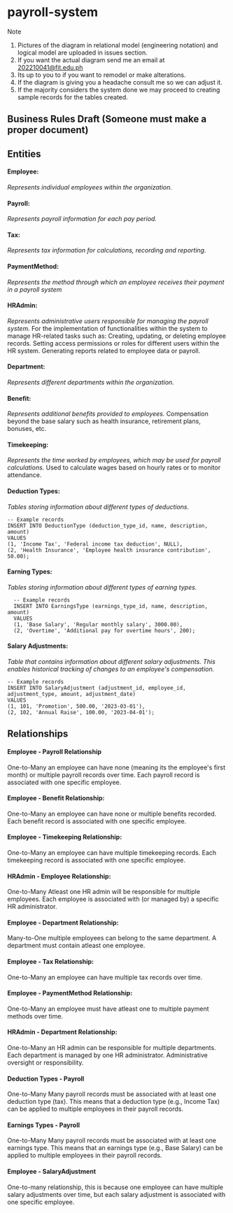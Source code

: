 # payroll-system
> [!NOTE]
> 1. Pictures of the diagram in relational model (engineering notation) and logical model are uploaded in issues section.
> 2. If you want the  actual diagram send me an email at 202210041@fit.edu.ph
> 3. Its up to you to if you want to remodel or make alterations.
> 4. If the diagram is giving you a headache consult me so we can adjust it.
> 5. If the majority considers the system done we may proceed to creating sample records for the tables created.

## Business Rules Draft (Someone must make a proper document)

##  Entities
  #### **Employee:** 
  *Represents individual employees within the organization.*
  #### **Payroll:** 
  *Represents payroll information for each pay period.*
  #### **Tax:** 
  *Represents tax information for calculations, recording and reporting.*
  #### **PaymentMethod:**
  *Represents the method through which an employee receives their payment in a payroll system*
  #### **HRAdmin:**
  *Represents administrative users responsible for managing the payroll system.*
    For the implementation of functionalities within the system to manage HR-related tasks such as:
    Creating, updating, or deleting employee records.
    Setting access permissions or roles for different users within the HR system.
    Generating reports related to employee data or payroll.
  #### **Department:**
  *Represents different departments within the organization.*
  #### **Benefit:**
  *Represents additional benefits provided to employees.* Compensation beyond the base salary such as health insurance, retirement plans, bonuses, etc.
  #### **Timekeeping:**
  *Represents the time worked by employees, which may be used for payroll calculations.* Used to calculate wages based on hourly rates or to monitor attendance.
  #### **Deduction Types:**
  *Tables storing information about different types of deductions.*
  
    -- Example records
    INSERT INTO DeductionType (deduction_type_id, name, description, amount)
    VALUES
    (1, 'Income Tax', 'Federal income tax deduction', NULL),
    (2, 'Health Insurance', 'Employee health insurance contribution', 50.00);
 
  #### **Earning Types:**
  *Tables storing information about different types of earning types.*
  
      -- Example records
      INSERT INTO EarningsType (earnings_type_id, name, description, amount)
      VALUES
      (1, 'Base Salary', 'Regular monthly salary', 3000.00),
      (2, 'Overtime', 'Additional pay for overtime hours', 200);
  #### **Salary Adjustments:**
  *Table that contains information about different salary adjustments. This enables historical tracking of changes to an employee's compensation.*
  
    -- Example records
    INSERT INTO SalaryAdjustment (adjustment_id, employee_id, adjustment_type, amount, adjustment_date)
    VALUES
    (1, 101, 'Promotion', 500.00, '2023-03-01'),
    (2, 102, 'Annual Raise', 100.00, '2023-04-01');
  
##  Relationships
#### Employee - Payroll Relationship
  One-to-Many an employee can have none (meaning its the employee's first month) or multiple payroll records over time. Each payroll record is associated with one specific employee. 
#### Employee - Benefit Relationship:
  One-to-Many an employee can have none or multiple benefits recorded. Each benefit record is associated with one specific employee. 
#### Employee - Timekeeping Relationship: 
  One-to-Many an employee can have multiple timekeeping records. Each timekeeping record is associated with one specific employee.
#### HRAdmin - Employee Relationship:
  One-to-Many Atleast one HR admin will be responsible for multiple employees. Each employee is associated with (or managed by) a specific HR administrator.
#### Employee - Department Relationship:
  Many-to-One multiple employees can belong to the same department. A department must contain atleast one employee.
#### Employee - Tax Relationship:
  One-to-Many an employee can have multiple tax records over time.
#### Employee - PaymentMethod Relationship:
  One-to-Many an employee must have atleast one to multiple payment methods over time.
#### HRAdmin - Department Relationship:
  One-to-Many an HR admin can be responsible for multiple departments. Each department is managed by one HR administrator. Administrative oversight or responsibility.
#### Deduction Types - Payroll
  One-to-Many Many payroll records must be associated with at least one deduction type (tax). This means that a deduction type (e.g., Income Tax) can be applied to multiple employees in their payroll records.
#### Earnings Types - Payroll
  One-to-Many Many payroll records must be associated with at least one earnings type. This means that an earnings type (e.g., Base Salary) can be applied to multiple employees in their payroll records.
#### Employee - SalaryAdjustment 
 One-to-many relationship, this is because one employee can have multiple salary adjustments over time, but each salary adjustment is associated with one specific employee. 

